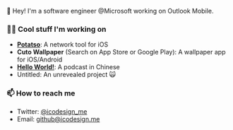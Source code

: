 👋 Hey! I'm a software engineer @Microsoft working on Outlook Mobile. 

### 👨‍💻 Cool stuff I'm working on

- **[Potatso](https://download-lite.potatso.com)**: A network tool for iOS
- **Cuto Wallpaper** (Search on App Store or Google Play): A wallpaper app for iOS/Android
- **[Hello World!](https://icodesign.me)**: A podcast in Chinese
- Untitled: An unrevealed project 🙀

### 📫 How to reach me

- Twitter: [@icodesign_me](https://twitter.com/icodesign_me)
- Email: [github@icodesign.me](mailto:github@icodesign.me)


<!--
**icodesign/icodesign** is a ✨ _special_ ✨ repository because its `README.md` (this file) appears on your GitHub profile.

Here are some ideas to get you started:

- 🔭 I’m currently working on ...
- 🌱 I’m currently learning ...
- 👯 I’m looking to collaborate on ...
- 🤔 I’m looking for help with ...
- 💬 Ask me about ...
- 📫 How to reach me: ...
- 😄 Pronouns: ...
- ⚡ Fun fact: ...
-->
